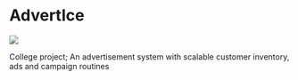 # AdvertIce
![](https://lh3.googleusercontent.com/MhohoaZt70vtU9lyEUHFIKNFRtX6OZsajRvFyRDUpv7mAJB3BpWSjGYuymlurU7b8ehvAKNuV5gFWQGm9f6DZ-1rzTiUZPDhObrfbW9nr_lsqXtqXfSJg65OcyZRpzDOvXoZG8jintrhz008D9xGvBnBvAesp8jdV1fRKA-1pGoYVTesoAxFDXkuvWT7qHs6UA81G5XmPAY2ug1VtZ2jQNVJbVAS2YUapGFthjcCvin7h60QnIi9JenGot9thMW56DDBC2ruLx3HkLGHP_e2PvVSbvhzHlWewbHFg9R_TCYdz_M9O--INhmvY9KwWSHnGdTa7fSdZFUZDwgyjOlSCjlIfOfKKBLZ9VFK_OjxnbOQlzfmsFxdUrGfd0Gia9lPgv0UCJthtKPHHMkqE3N5Arg6OskuidexJWo_ZMyAM5fDh6bXuf8VNxYtZglyiJKuFoLtHooq5C_aX9MCSU5dDrRDUwc8hKqyVFozwdKaHyikNuW_FfdToJbKk8etkbLHbnMWLZxld4wiBMoV0nbvzTnQVHzqR5ht_rQjY9IsTf5w0pLLFmA13_PiRdjnjyOW-nRlFPloCGnxiwn8i3HTT4E7lw_j-Mc7d1OCWrD3ICey3wVo7YBt_3i-G1tDzgRYi3acwdts3Vh4f6GA9pJEB1_3_2rreU25Oo2Yy8okpkmXccjHh6_Ifxc=w971-h661-no)

College project; An advertisement system with scalable customer inventory, ads and campaign routines
